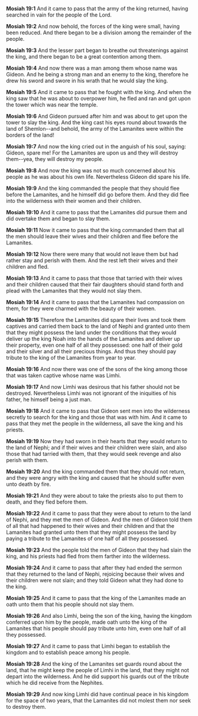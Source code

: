 **Mosiah 19:1** And it came to pass that the army of the king returned, having searched in vain for the people of the Lord.

**Mosiah 19:2** And now behold, the forces of the king were small, having been reduced. And there began to be a division among the remainder of the people.

**Mosiah 19:3** And the lesser part began to breathe out threatenings against the king, and there began to be a great contention among them.

**Mosiah 19:4** And now there was a man among them whose name was Gideon. And he being a strong man and an enemy to the king, therefore he drew his sword and swore in his wrath that he would slay the king.

**Mosiah 19:5** And it came to pass that he fought with the king. And when the king saw that he was about to overpower him, he fled and ran and got upon the tower which was near the temple.

**Mosiah 19:6** And Gideon pursued after him and was about to get upon the tower to slay the king. And the king cast his eyes round about towards the land of Shemlon--and behold, the army of the Lamanites were within the borders of the land!

**Mosiah 19:7** And now the king cried out in the anguish of his soul, saying: Gideon, spare me! For the Lamanites are upon us and they will destroy them--yea, they will destroy my people.

**Mosiah 19:8** And now the king was not so much concerned about his people as he was about his own life. Nevertheless Gideon did spare his life.

**Mosiah 19:9** And the king commanded the people that they should flee before the Lamanites, and he himself did go before them. And they did flee into the wilderness with their women and their children.

**Mosiah 19:10** And it came to pass that the Lamanites did pursue them and did overtake them and began to slay them.

**Mosiah 19:11** Now it came to pass that the king commanded them that all the men should leave their wives and their children and flee before the Lamanites.

**Mosiah 19:12** Now there were many that would not leave them but had rather stay and perish with them. And the rest left their wives and their children and fled.

**Mosiah 19:13** And it came to pass that those that tarried with their wives and their children caused that their fair daughters should stand forth and plead with the Lamanites that they would not slay them.

**Mosiah 19:14** And it came to pass that the Lamanites had compassion on them, for they were charmed with the beauty of their women.

**Mosiah 19:15** Therefore the Lamanites did spare their lives and took them captives and carried them back to the land of Nephi and granted unto them that they might possess the land under the conditions that they would deliver up the king Noah into the hands of the Lamanites and deliver up their property, even one half of all they possessed: one half of their gold and their silver and all their precious things. And thus they should pay tribute to the king of the Lamanites from year to year.

**Mosiah 19:16** And now there was one of the sons of the king among those that was taken captive whose name was Limhi.

**Mosiah 19:17** And now Limhi was desirous that his father should not be destroyed. Nevertheless Limhi was not ignorant of the iniquities of his father, he himself being a just man.

**Mosiah 19:18** And it came to pass that Gideon sent men into the wilderness secretly to search for the king and those that was with him. And it came to pass that they met the people in the wilderness, all save the king and his priests.

**Mosiah 19:19** Now they had sworn in their hearts that they would return to the land of Nephi; and if their wives and their children were slain, and also those that had tarried with them, that they would seek revenge and also perish with them.

**Mosiah 19:20** And the king commanded them that they should not return, and they were angry with the king and caused that he should suffer even unto death by fire.

**Mosiah 19:21** And they were about to take the priests also to put them to death, and they fled before them.

**Mosiah 19:22** And it came to pass that they were about to return to the land of Nephi, and they met the men of Gideon. And the men of Gideon told them of all that had happened to their wives and their children and that the Lamanites had granted unto them that they might possess the land by paying a tribute to the Lamanites of one half of all they possessed.

**Mosiah 19:23** And the people told the men of Gideon that they had slain the king, and his priests had fled from them farther into the wilderness.

**Mosiah 19:24** And it came to pass that after they had ended the sermon that they returned to the land of Nephi, rejoicing because their wives and their children were not slain; and they told Gideon what they had done to the king.

**Mosiah 19:25** And it came to pass that the king of the Lamanites made an oath unto them that his people should not slay them.

**Mosiah 19:26** And also Limhi, being the son of the king, having the kingdom conferred upon him by the people, made oath unto the king of the Lamanites that his people should pay tribute unto him, even one half of all they possessed.

**Mosiah 19:27** And it came to pass that Limhi began to establish the kingdom and to establish peace among his people.

**Mosiah 19:28** And the king of the Lamanites set guards round about the land, that he might keep the people of Limhi in the land, that they might not depart into the wilderness. And he did support his guards out of the tribute which he did receive from the Nephites.

**Mosiah 19:29** And now king Limhi did have continual peace in his kingdom for the space of two years, that the Lamanites did not molest them nor seek to destroy them.


